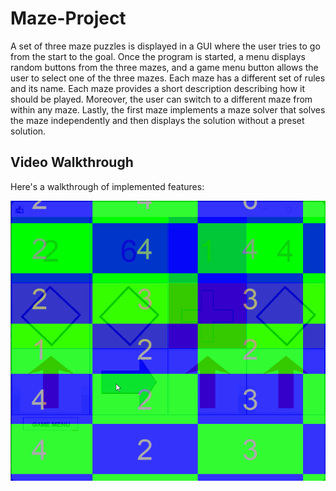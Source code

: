 # Maze-Project
A set of three maze puzzles is displayed in a GUI where the user tries to go from the start to the goal. Once the program is started, a menu displays random buttons from the three mazes, and a game menu button allows the user to select one of the three mazes. Each maze has a different set of rules and its name. Each maze provides a short description describing how it should be played. Moreover, the user can switch to a different maze from within any maze. Lastly, the first maze implements a maze solver that solves the maze independently and then displays the solution without a preset solution.

## Video Walkthrough

Here's a walkthrough of implemented features:

<img src='maze project walkthrough.gif' title='Video Walkthrough' width='' alt='Video Walkthrough' />
